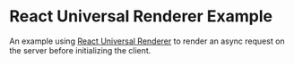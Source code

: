 # React Universal Renderer Example

An example using [React Universal Renderer](https://github.com/acorcutt/react-universal-renderer) to render an async request on the server before initializing the client.